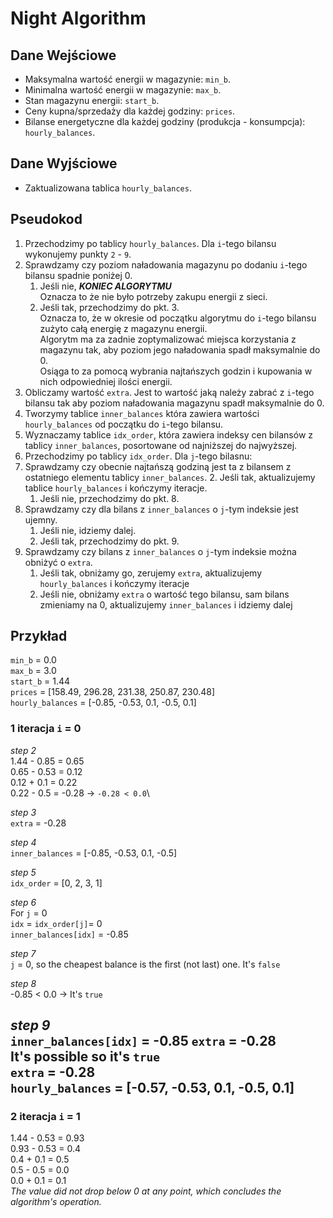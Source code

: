 # Night Algorithm
## Dane Wejściowe
* Maksymalna wartość energii w magazynie: `min_b`.
* Minimalna wartość energii w magazynie:  `max_b`.
* Stan magazynu energii: `start_b`.
* Ceny kupna/sprzedaży dla każdej godziny: `prices`.
* Bilanse energetyczne dla każdej godziny (produkcja - konsumpcja):  `hourly_balances`.
## Dane Wyjściowe
* Zaktualizowana tablica `hourly_balances`.

## Pseudokod
1. Przechodzimy po tablicy `hourly_balances`. Dla `i`-tego bilansu wykonujemy punkty `2` - `9`.
2. Sprawdzamy czy poziom naładowania magazynu po dodaniu `i`-tego bilansu spadnie poniżej 0.
   1. Jeśli nie, **_KONIEC ALGORYTMU_** \
Oznacza to że nie było potrzeby zakupu energii z sieci. 
   2. Jeśli tak, przechodzimy do pkt. 3. \
Oznacza to, że  w okresie od początku algorytmu do `i`-tego bilansu zużyto całą energię z magazynu energii. \
Algorytm ma za zadnie zoptymalizować miejsca korzystania z magazynu tak, aby poziom jego naładowania spadł maksymalnie do 0. \
Osiąga to za pomocą wybrania najtańszych godzin i kupowania w nich odpowiedniej ilości energii.
3. Obliczamy wartość `extra`. Jest to wartość jaką należy zabrać z `i`-tego bilansu tak aby poziom naładowania magazynu spadł maksymalnie do 0.
4. Tworzymy tablice `inner_balances` która zawiera wartości `hourly_balances` od początku do `i`-tego bilansu.
5. Wyznaczamy tablice `idx_order`, która zawiera indeksy cen bilansów z tablicy `inner_balances`, posortowane od najniższej do najwyższej.
6. Przechodzimy po tablicy `idx_order`. Dla `j`-tego bilasnu:
7. Sprawdzamy czy obecnie najtańszą godziną jest ta z bilansem z ostatniego elementu tablicy `inner_balances`.
    2. Jeśli tak, aktualizujemy tablice `hourly_balances` i kończymy iteracje.
    1. Jeśli nie, przechodzimy do pkt. 8.
8. Sprawdzamy czy dla bilans z `inner_balances` o `j`-tym indeksie jest ujemny.
   1. Jeśli nie, idziemy dalej.
   2. Jeśli tak, przechodzimy do pkt. 9.
9. Sprawdzamy czy bilans z `inner_balances` o `j`-tym indeksie można obniżyć o `extra`.
   1. Jeśli tak, obniżamy go, zerujemy `extra`, aktualizujemy `hourly_balances` i kończymy iteracje
   2. Jeśli nie, obniżamy `extra` o wartość tego bilansu, sam bilans zmieniamy na 0, aktualizujemy `inner_balances` i idziemy dalej

## Przykład
`min_b` = 0.0\
`max_b` = 3.0\
`start_b` = 1.44\
`prices` = [158.49, 296.28, 231.38, 250.87, 230.48]\
`hourly_balances` = [-0.85, -0.53, 0.1, -0.5, 0.1]
### 1 iteracja `i` = 0
_step 2_\
1.44 - 0.85 = 0.65\
0.65 - 0.53 = 0.12\
0.12 + 0.1 = 0.22\
0.22 - 0.5 = -0.28 -> `-0.28 < 0.0`\

_step 3_\
`extra` = -0.28

_step 4_\
`inner_balances` = [-0.85, -0.53, 0.1, -0.5]

_step 5_\
`idx_order` = [0, 2, 3, 1]

_step 6_\
For `j` = 0\
`idx` = `idx_order[j]`= 0\
`inner_balances[idx]` = -0.85

_step 7_\
`j` = 0, so the cheapest balance is the first (not last) one. It's `false`

_step 8_\
 -0.85 < 0.0 -> It's `true`

_step 9_\
`inner_balances[idx]` = -0.85
`extra` = -0.28\
It's possible so it's `true`\
`extra` = -0.28\
`hourly_balances` = [-0.57, -0.53, 0.1, -0.5, 0.1]
---
### 2 iteracja `i` = 1
1.44 - 0.53 = 0.93\
0.93 - 0.53 = 0.4\
0.4 + 0.1 = 0.5\
0.5 - 0.5 = 0.0\
0.0 + 0.1 = 0.1\
*_The value did not drop below 0 at any point, which concludes the algorithm's operation._*
